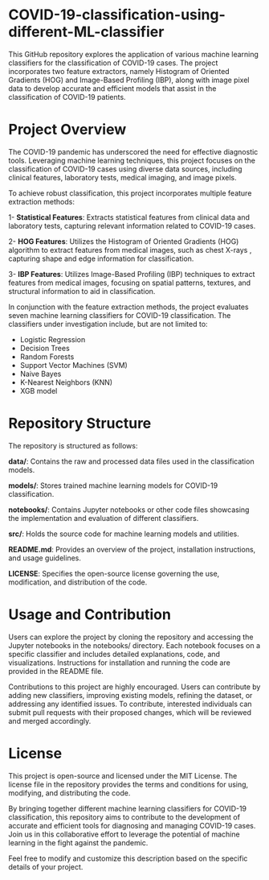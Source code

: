 # COVID-19-classification-using-different-ML-classifier
This GitHub repository explores the application of various machine learning classifiers for the classification of COVID-19 cases. The project incorporates two feature extractors, namely Histogram of Oriented Gradients (HOG) and Image-Based Profiling (IBP), along with image pixel data to develop accurate and efficient models that assist in the classification of COVID-19 patients.

# Project Overview

The COVID-19 pandemic has underscored the need for effective diagnostic tools. Leveraging machine learning techniques, this project focuses on the classification of COVID-19 cases using diverse data sources, including clinical features, laboratory tests, medical imaging, and image pixels.

To achieve robust classification, this project incorporates multiple feature extraction methods:

1- **Statistical Features**: Extracts statistical features from clinical data and laboratory tests, capturing relevant information related to COVID-19 cases.

2- **HOG Features**: Utilizes the Histogram of Oriented Gradients (HOG) algorithm to extract features from medical images, such as chest X-rays , capturing shape and edge information for classification.

3- **IBP Features**: Utilizes Image-Based Profiling (IBP) techniques to extract features from medical images, focusing on spatial patterns, textures, and structural information to aid in classification.

In conjunction with the feature extraction methods, the project evaluates seven machine learning classifiers for COVID-19 classification. The classifiers under investigation include, but are not limited to:

* Logistic Regression
* Decision Trees
* Random Forests
* Support Vector Machines (SVM)
* Naive Bayes
* K-Nearest Neighbors (KNN)
* XGB model
  
# Repository Structure
The repository is structured as follows:

**data/**: Contains the raw and processed data files used in the classification models.

**models/**: Stores trained machine learning models for COVID-19 classification.

**notebooks/**: Contains Jupyter notebooks or other code files showcasing the implementation and evaluation of different classifiers.

**src/**: Holds the source code for machine learning models and utilities.

**README.md**: Provides an overview of the project, installation instructions, and usage guidelines.

**LICENSE**: Specifies the open-source license governing the use, modification, and distribution of the code.

# Usage and Contribution

Users can explore the project by cloning the repository and accessing the Jupyter notebooks in the notebooks/ directory. Each notebook focuses on a specific classifier and includes detailed explanations, code, and visualizations. Instructions for installation and running the code are provided in the README file.

Contributions to this project are highly encouraged. Users can contribute by adding new classifiers, improving existing models, refining the dataset, or addressing any identified issues. To contribute, interested individuals can submit pull requests with their proposed changes, which will be reviewed and merged accordingly.

# License

This project is open-source and licensed under the MIT License. The license file in the repository provides the terms and conditions for using, modifying, and distributing the code.

By bringing together different machine learning classifiers for COVID-19 classification, this repository aims to contribute to the development of accurate and efficient tools for diagnosing and managing COVID-19 cases. Join us in this collaborative effort to leverage the potential of machine learning in the fight against the pandemic.

Feel free to modify and customize this description based on the specific details of your project.
